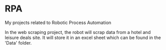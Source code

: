 # RPA
My projects related to Robotic Process Automation


In the web scraping project, the robot will scrap data from a hotel and leisure deals site.
It will store it in an excel sheet which can be found in the 'Data' folder.
